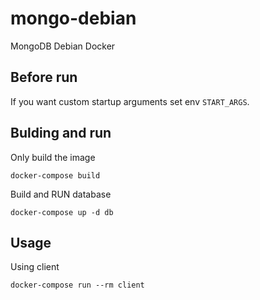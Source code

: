 # mongo-debian
MongoDB Debian Docker

## Before run
If you want custom startup arguments set env `START_ARGS`.

## Bulding and run
Only build the image

``` 
docker-compose build 
```

Build and RUN database

``` 
docker-compose up -d db 
```


## Usage
Using client

``` 
docker-compose run --rm client 
```
